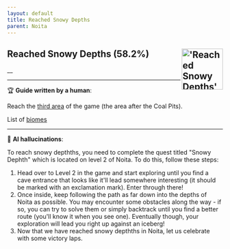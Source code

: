 ```yaml
---
layout: default
title: Reached Snowy Depths
parent: Noita
---
```


## Reached Snowy Depths (58.2%) <img align="right" src="https://cdn.cloudflare.steamstatic.com/steamcommunity/public/images/apps/881100/84d2845edbfe01a27b855f235023d7ea5f3e770a.jpg" alt="'Reached Snowy Depths' achievement icon" width="96" height="96">

__

---

:trophy: **Guide written by a human**:

Reach the [third area](https://noita.wiki.com/wiki/Snowy_Depths) of the game (the area after the Coal Pits). 

List of [biomes](https://noita.wiki.gg/wiki/Biomes)

---

:robot: **AI hallucinations**:

To reach snowy depthths, you need to complete the quest titled "Snowy Dephth" which is located on level 2 of Noita. To do this, follow these steps:

1. Head over to Level 2 in the game and start exploring until you find a cave entrance that looks like it'll lead somewhere interesting (it should be marked with an exclamation mark). Enter through there!
2. Once inside, keep following the path as far down into the depths of Noita as possible. You may encounter some obstacles along the way - if so, you can try to solve them or simply backtrack until you find a better route (you'll know it when you see one). Eventually though, your exploration will lead you right up against an iceberg!
3. Now that we have reached snowy depthths in Noita, let us celebrate with some victory laps.
